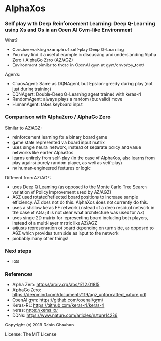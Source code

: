 # AlphaXos

### Self play with Deep Reinforcement Learning: Deep Q-Learning using Xs and Os in an Open AI Gym-like Environment

What?
- Concise working example of self-play Deep Q-Learning
- You may find it a useful example in discussing and understanding Alpha Zero / AlphaGo Zero (AZ/AGZ)
- Environment similar to those in OpenAI gym at gym/envs/toy_text/ 

Agents:
- ChaosAgent: Same as DQNAgent, but Epsilon-greedy during play (not just during training)
- DQNAgent: Double-Deep Q-Learning agent trained with keras-rl
- RandomAgent: always plays a random (but valid) move
- HumanAgent: takes keyboard input

### Comparison with AlphaZero / AlphaGo Zero

Similar to AZ/AGZ:
- reinforcement learning for a binary board game
- game state represented via board input matrix
- uses single neural network, instead of separate policy and value networks like earlier AlphaGos
- learns entirely from self-play (in the case of AlphaXos, also learns from play against purely random player, as well as self-play)
- no human-engineered features or logic

Different from AZ/AGZ:
- uses Deep Q Learning (as opposed to the Monte Carlo Tree Search variation of Policy Improvement used by AZ/AGZ)
- AGZ used rotated/reflected board positions to increase sample efficiency.  AZ does not do this.  AlphaXos does not currently do this.
- uses a shallow keras FF network (instead of a deep residual network in the case of AGZ; it is not clear what architecture was used for AZ)
- uses single 2D matrix for representing board including both players, instead of a multi-layer matrix like AZ/AGZ
- adjusts representation of board depending on turn side, as opposed to AGZ which provides turn side as input to the network
- probably many other things!

### Next steps

- lots

### References

- Alpha Zero: https://arxiv.org/abs/1712.01815
- AlphaGo Zero: https://deepmind.com/documents/119/agz_unformatted_nature.pdf
- OpenAI gym: https://github.com/openai/gym/
- Keras-RL: https://github.com/keras-rl/keras-rl
- Keras: https://keras.io/
- DQNs: https://www.nature.com/articles/nature14236

Copyright (c) 2018 Robin Chauhan

License: The MIT License
